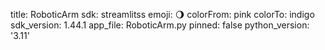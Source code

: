 title: RoboticArm
sdk: streamlitss
emoji: 🌖
colorFrom: pink
colorTo: indigo
sdk_version: 1.44.1
app_file: RoboticArm.py
pinned: false
python_version: '3.11'
